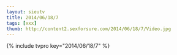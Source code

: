 ```yaml
--- 
layout: sieutv
title: 2014/06/18/7
tags: [xxx]
thumb: http://content2.sexforsure.com/2014/06/18/7/Video.jpg
---
```

{% include tvpro key="2014/06/18/7" %} 
